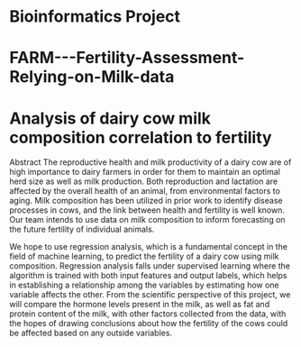 # Bioinformatics Project

# FARM---Fertility-Assessment-Relying-on-Milk-data

# Analysis of dairy cow milk composition correlation to fertility
Abstract 
The reproductive health and milk productivity of a dairy cow are of high importance to dairy farmers in order for them to maintain an optimal herd size as well as milk production.  Both reproduction and lactation are affected by the overall health of an animal, from environmental factors to aging.  Milk composition has been utilized in prior work to identify disease processes in cows, and the link between health and fertility is well known.  Our team intends to use data on milk composition to inform forecasting on the future fertility of individual animals. 

We hope to use regression analysis, which is a fundamental concept in the field of machine learning, to predict the fertility of a dairy cow using milk composition.  Regression analysis falls under supervised learning where the algorithm is trained with both input features and output labels, which helps in establishing a relationship among the variables by estimating how one variable affects the other.  From the scientific perspective of this project, we will compare the hormone levels present in the milk, as well as fat and protein content of the milk, with other factors collected from the data, with the hopes of drawing conclusions about how the fertility of the cows could be affected based on any outside variables.
